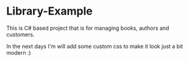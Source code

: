 # Library-Example

This is C# based project that is for managing books, authors and customers.

In the next days I'm will add some custom css to make it look just a bit modern :)

